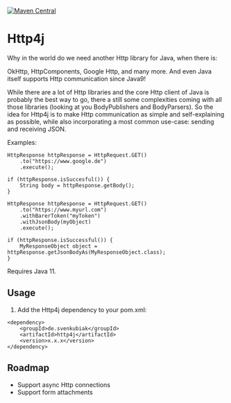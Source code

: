 [![Maven Central](https://maven-badges.herokuapp.com/maven-central/de.svenkubiak/http4j/badge.svg)](https://maven-badges.herokuapp.com/maven-central/de.svenkubiak/http4j)

Http4j
================

Why in the world do we need another Http library for Java, when there is:

OkHttp, HttpComponents, Google Http, and many more. And even Java itself supports Http communication since Java9!

While there are a lot of Http libraries and the core Http client of Java is probably the best way to go, there a
still some complexities coming with all those libraries (looking at you BodyPublishers and BodyParsers). So the idea
for Http4j is to make Http communication as simple and self-explaining as possible, while also incorporating a most
common use-case: sending and receiving JSON.

Examples:

```
HttpResponse httpResponse = HttpRequest.GET()
    .to("https://www.google.de")
    .execute();
    
if (httpResponse.isSuccesful()) {
	String body = httpResponse.getBody();
}
```

```
HttpResponse httpResponse = HttpRequest.GET()
    .to("https://www.myurl.com")
    .withBarerToken("myToken")
    .withJsonBody(myObject)
    .execute();

if (httpResponse.isSuccessful()) {
    MyResponseObject object = httpResponse.getJsonBodyAs(MyResponseObject.class);
}
```

Requires Java 11.

Usage
------------------

1) Add the Http4j dependency to your pom.xml:

```
<dependency>
    <groupId>de.svenkubiak</groupId>
    <artifactId>http4j</artifactId>
    <version>x.x.x</version>
</dependency>
```

Roadmap
------------------
- Support async Http connections
- Support form attachments